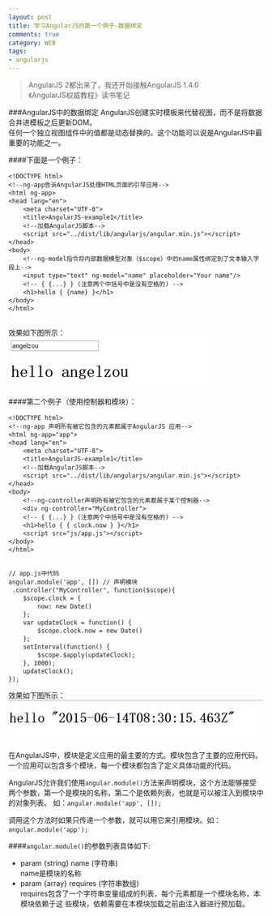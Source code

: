 ```yaml
---
layout: post
title: 学习AngularJS的第一个例子-数据绑定
comments: true
category: WEB
tags: 
- angularjs
---
```

> AngularJS 2都出来了，我还开始接触AngularJS 1.4.0       
> 《AngularJS权威教程》读书笔记

###AngularJS中的数据绑定
AngularJS创建实时模板来代替视图，而不是将数据合并进模板之后更新DOM。    
任何一个独立视图组件中的值都是动态替换的。这个功能可以说是AngularJS中最重要的功能之一。<!--more-->   

####下面是一个例子：   
<pre><code class="html">&lt;!DOCTYPE html&gt;
&lt;!--ng-app告诉AngularJS处理HTML页面的引导应用--&gt;
&lt;html ng-app&gt;
&lt;head lang="en"&gt;
    &lt;meta charset="UTF-8"&gt;
    &lt;title&gt;AngularJS-example1&lt;/title&gt;
    &lt;!--加载AngularJS脚本--&gt;
    &lt;script src="../dist/lib/angularjs/angular.min.js"&gt;&lt;/script&gt;
&lt;/head&gt;
&lt;body&gt;
	&lt;!--ng-model指令将内部数据模型对象（$scope）中的name属性绑定到了文本输入字段上--&gt;
	&lt;input type="text" ng-model="name" placeholder="Your name"/&gt;
	&lt;!-- { {...} } (注意两个中括号中是没有空格的) --&gt;
	&lt;h1&gt;hello { {name} }&lt;/h1&gt;
&lt;/body&gt;
&lt;/html&gt;
</code>
</pre>
效果如下图所示：    
![eg1](/assets/img/angular-ex-1.png)

####第二个例子（使用控制器和模块）：    
<pre><code class="html">&lt;!DOCTYPE html&gt;
&lt;!--ng-app 声明所有被它包含的元素都属于AngularJS 应用--&gt;
&lt;html ng-app="app"&gt;
&lt;head lang="en"&gt;
    &lt;meta charset="UTF-8"&gt;
    &lt;title&gt;AngularJS-example1&lt;/title&gt;
    &lt;!--加载AngularJS脚本--&gt;
    &lt;script src="../dist/lib/angularjs/angular.min.js"&gt;&lt;/script&gt;
&lt;/head&gt;
&lt;body&gt;
	&lt;!--ng-controller声明所有被它包含的元素都属于某个控制器--&gt;
	&lt;div ng-controller="MyController"&gt;
	&lt;!-- { {...} } (注意两个中括号中是没有空格的) --&gt;
	&lt;h1&gt;hello { { clock.now } }&lt;/h1&gt;
	&lt;script src="js/app.js"&gt;&lt;/script&gt;
&lt;/body&gt;
&lt;/html&gt;
</code>
</pre>

<pre><code class="javascript">// app.js中代码
angular.module('app', []) // 声明模块
 .controller("MyController", function($scope){
    $scope.clock = {
        now: new Date()
    };
    var updateClock = function() {
        $scope.clock.now = new Date()
    };
    setInterval(function() {
        $scope.$apply(updateClock);
    }, 1000);
    updateClock();
});
</code></pre>
效果如下图所示：   
![eg1](/assets/img/angular-ex-1-2.png)

在AngularJS中，模块是定义应用的最主要的方式。模块包含了主要的应用代码。一个应用可以包含多个模块，每一个模块都包含了定义具体功能的代码。    

AngularJS允许我们使用`angular.module()`方法来声明模块，这个方法能够接受两个参数，第一个是模块的名称，第二个是依赖列表，也就是可以被注入到模块中的对象列表。 如：`angular.module('app', []);`  

调用这个方法时如果只传递一个参数，就可以用它来引用模块。如：`angular.module('app');`

####`angular.module()`的参数列表具体如下:   
- param {string} name (字符串)    
	name是模块的名称
- param {array} requires (字符串数组)  
	requires包含了一个字符串变量组成的列表，每个元素都是一个模块名称，本模块依赖于这
些模块，依赖需要在本模块加载之前由注入器进行预加载。    

